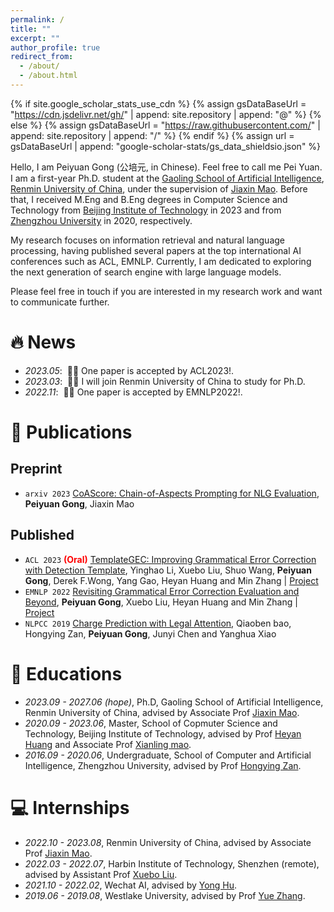 ```yaml
---
permalink: /
title: ""
excerpt: ""
author_profile: true
redirect_from: 
  - /about/
  - /about.html
---
```


{% if site.google_scholar_stats_use_cdn %}
{% assign gsDataBaseUrl = "https://cdn.jsdelivr.net/gh/" | append: site.repository | append: "@" %}
{% else %}
{% assign gsDataBaseUrl = "https://raw.githubusercontent.com/" | append: site.repository | append: "/" %}
{% endif %}
{% assign url = gsDataBaseUrl | append: "google-scholar-stats/gs_data_shieldsio.json" %}

<span class='anchor' id='about-me'></span>

Hello, I am Peiyuan Gong (公培元, in Chinese). Feel free to call me Pei Yuan.
I am a first-year Ph.D. student at the [Gaoling School of Artificial Intelligence](http://ai.ruc.edu.cn/index.htm), [Renmin University of China](https://www.ruc.edu.cn/), under the supervision of [Jiaxin Mao](https://sites.google.com/site/maojiaxin/).
Before that, I received M.Eng and B.Eng degrees in Computer Science and Technology from [Beijing Institute of Technology](https://bit.edu.cn/) in 2023 and from [Zhengzhou University](http://www.zzu.edu.cn/) in 2020, respectively.

My research focuses on information retrieval and natural language processing, having published several papers 
at the top international AI conferences such as ACL, EMNLP. 
Currently, I am dedicated to exploring the next generation of search engine with large language models.

Please feel free in touch if you are interested in my research work and want to communicate further.

# 🔥 News
- *2023.05*: &nbsp;🎉🎉 One paper is accepted by ACL2023!. 
- *2023.03*: &nbsp;🎉🎉 I will join Renmin University of China to study for Ph.D.
- *2022.11*: &nbsp;🎉🎉 One paper is accepted by EMNLP2022!. 

# 📝 Publications 
## Preprint
- ``arxiv 2023`` [CoAScore: Chain-of-Aspects Prompting for NLG Evaluation](), **Peiyuan Gong**, Jiaxin Mao
  
## Published
- ``ACL 2023`` <span style="color: red; font-weight: bold;">(Oral)</span> [TemplateGEC: Improving Grammatical Error Correction with Detection Template](https://aclanthology.org/2023.acl-long.380.pdf), Yinghao Li, Xuebo Liu, Shuo Wang, **Peiyuan Gong**, Derek F.Wong, Yang Gao, Heyan Huang and Min Zhang \| [Project](https://github.com/li-aolong/TemplateGEC)
- ``EMNLP 2022`` [Revisiting Grammatical Error Correction Evaluation and Beyond](https://aclanthology.org/2022.emnlp-main.463/), **Peiyuan Gong**, Xuebo Liu, Heyan Huang and Min Zhang \| [Project](https://github.com/pygongnlp/PT-M2)
- ``NLPCC 2019`` [Charge Prediction with Legal Attention](https://link.springer.com/chapter/10.1007/978-3-030-32233-5_35), Qiaoben bao, Hongying Zan, **Peiyuan Gong**, Junyi Chen and Yanghua Xiao

# 📖 Educations
- *2023.09 - 2027.06 (hope)*, Ph.D, Gaoling School of Artificial Intelligence, Renmin University of China, advised by Associate Prof [Jiaxin Mao](https://sites.google.com/site/maojiaxin/). 
- *2020.09 - 2023.06*, Master, School of Copmuter Science and Technology, Beijing Institute of Technology, advised by Prof [Heyan Huang](https://cs.bit.edu.cn/szdw/jsml/js/hhy/index.htm) and Associate Prof [Xianling mao](https://cs.bit.edu.cn/szdw/jsml/js/mxl/index.htm). 
- *2016.09 - 2020.06*, Undergraduate, School of Computer and Artificial Intelligence, Zhengzhou University, advised by Prof [Hongying Zan](http://www5.zzu.edu.cn/nlp/info/1004/1169.htm).

# 💻 Internships
- *2022.10 - 2023.08*, Renmin University of China, advised by Associate Prof [Jiaxin Mao](https://sites.google.com/site/maojiaxin/). 
- *2022.03 - 2022.07*, Harbin Institute of Technology, Shenzhen (remote), advised by Assistant Prof [Xuebo Liu](https://sunbowliu.github.io/).
- *2021.10 - 2022.02*, Wechat AI, advised by [Yong Hu](https://nghuyong.top/).
- *2019.06 - 2019.08*, Westlake University, advised by Prof [Yue Zhang](https://frcchang.github.io/).
